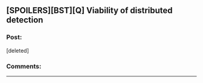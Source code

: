 ## [SPOILERS][BST][Q] Viability of distributed detection

### Post:

[deleted]

### Comments:

---

